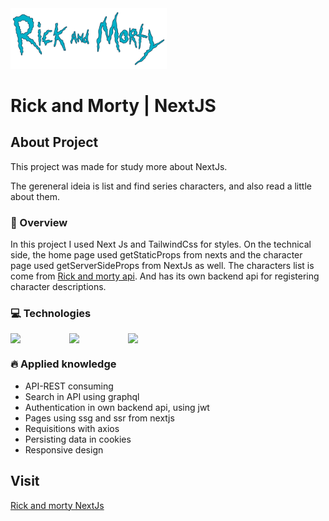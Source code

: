 <img width='250' src="/public/images/logo.png" />

#  Rick and Morty | NextJS 


## About Project

This project was made for study more about NextJs.

The gereneral ideia is list and find series characters, and also read a little about them.


### 🔎 Overview

In this project I used Next Js and TailwindCss for styles. On the technical side, the home page used getStaticProps from nexts and the character page used getServerSideProps from NextJs as well. The characters list is come from [Rick and morty api](https://rickandmortyapi.com/). And has its own backend api for registering character descriptions.

### 💻 Technologies

<div style='display: flex; gap: 24px'>
  <img width='70' src="https://cdn.jsdelivr.net/gh/devicons/devicon/icons/react/react-original.svg" />        
  <img width='70' src="https://cdn.jsdelivr.net/gh/devicons/devicon/icons/tailwindcss/tailwindcss-plain.svg" />
  <img width='70' src="https://cdn.jsdelivr.net/gh/devicons/devicon/icons/graphql/graphql-plain-wordmark.svg" />                      
</div>

### 🔥 Applied knowledge
  
  - API-REST consuming
  - Search in API using graphql
  - Authentication in own backend api, using jwt
  - Pages using ssg and ssr from nextjs
  - Requisitions with axios
  - Persisting data in cookies
  - Responsive design

## Visit

[Rick and morty NextJs](https://rick-and-morty-nextjs-pearl.vercel.app/)

